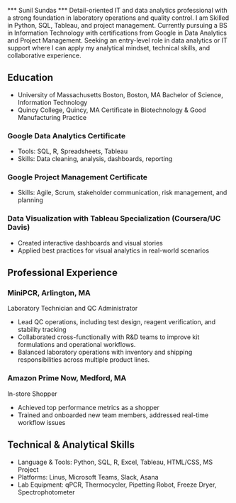 *** Sunil Sundas ***
Detail-oriented IT and data analytics professional with a strong foundation in laboratory operations and quality control. I am Skilled in Python, SQL, Tableau, and project management. Currently pursuing a BS in Information Technology with certifications from Google in Data Analytics and Project Management. Seeking an entry-level role in data analytics or IT support where I can apply my analytical mindset, technical skills, and collaborative experience.

## Education
- University of Massachusetts Boston, Boston, MA
Bachelor of Science, Information Technology                                                                     
- Quincy College, Quincy, MA
Certificate in Biotechnology & Good Manufacturing Practice

### Google Data Analytics Certificate                                                       
- Tools: SQL, R, Spreadsheets, Tableau
- Skills: Data cleaning, analysis, dashboards, reporting
  
### Google Project Management Certificate
- Skills: Agile, Scrum, stakeholder communication, risk management, and planning
  
### Data Visualization with Tableau Specialization (Coursera/UC Davis)
- Created interactive dashboards and visual stories
- Applied best practices for visual analytics in real-world scenarios

## Professional Experience

### MiniPCR, Arlington, MA
Laboratory Technician and QC Administrator
- Lead QC operations, including test design, reagent verification, and stability tracking
- Collaborated cross-functionally with R&D teams to improve kit formulations and operational workflows.
- Balanced laboratory operations with inventory and shipping responsibilities across multiple product lines.
  
### Amazon Prime Now, Medford, MA
In-store Shopper
- Achieved top performance metrics as a shopper
- Trained and onboarded new team members, addressed real-time workflow issues
  
## Technical & Analytical Skills
- Language & Tools: Python, SQL, R, Excel, Tableau, HTML/CSS, MS Project
- Platforms: Linus, Microsoft Teams, Slack, Asana
- Lab Equipment: qPCR, Thermocycler, Pipetting Robot, Freeze Dryer, Spectrophotometer

